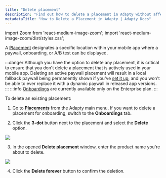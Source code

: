 ```yaml
---
title: "Delete placement"
description: "Find out how to delete a placement in Adapty without affecting your paywall performance."
metadataTitle: "How to Delete a Placement in Adapty | Adapty Docs"
---
```


import Zoom from 'react-medium-image-zoom';
import 'react-medium-image-zoom/dist/styles.css';

A [Placement](placements) designates a specific location within your mobile app where a paywall, onboarding, or A/B test can be displayed. 

:::danger
Although you have the option to delete any placement, it is critical to ensure that you don't delete a placement that is actively used in your mobile app. Deleting an active paywall placement will result in a local fallback paywall being permanently shown if you've [set it up](fallback-paywalls), and you won't be able to ever replace it with a dynamic paywall in released app versions.
:::
:::info
[Onboardings](https://adapty.io/docs/onboardings) are currently available only on the Enterprise plan.
:::

To delete an existing placement:

1. Go to **[Placements](https://app.adapty.io/placements)** from the Adapty main menu. If you want to delete a placement for onboarding, switch to the **Onboardings** tab.

2. Click the **3-dot** button next to the placement and select the **Delete** option.  

   
<Zoom>
  <img src={require('./img/delete-placement.png').default}
  style={{
    border: '1px solid #727272', /* border width and color */
    width: '700px', /* image width */
    display: 'block', /* for alignment */
    margin: '0 auto' /* center alignment */
  }}
/>
</Zoom>




3. In the opened **Delete placement** window, enter the product name you're about to delete.

   
<Zoom>
  <img src={require('./img/8177c51-delete_placement.webp').default}
  style={{
    border: '1px solid #727272', /* border width and color */
    width: '700px', /* image width */
    display: 'block', /* for alignment */
    margin: '0 auto' /* center alignment */
  }}
/>
</Zoom>




4. Click the **Delete forever** button to confirm the deletion.